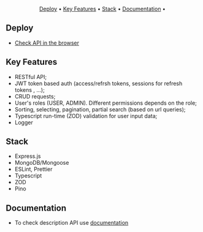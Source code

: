 <p align="center">
  <a href="#deploy">Deploy</a>  •
  <a href="#key-features">Key Features</a>  •
  <a href="#stack">Stack</a> •
  <a href="#documentation">Documentation</a>  •
</p>

## Deploy

- [Check API in the browser](https://express-meetup.onrender.com/api/users)

## Key Features

- RESTful API;
- JWT token based auth (access/refrsh tokens, sessions for refresh tokens , ...);
- CRUD requests;
- User's roles (USER, ADMIN). Different permissions depends on the role;
- Sorting, selecting, pagination, partial search (based on url queries);
- Typescript run-time (ZOD) validation for user input data;
- Logger

## Stack

- Express.js
- MongoDB/Mongoose
- ESLint, Prettier
- Typescript
- ZOD
- Pino

## Documentation

- To check description API use [documentation](https://documenter.getpostman.com/view/16854861/2s935ppiAa)
